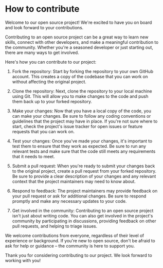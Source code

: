 # How to contribute

Welcome to our open source project! We're excited to have you on board and look forward to your contributions.

Contributing to an open source project can be a great way to learn new skills, connect with other developers, and make a meaningful contribution to the community. Whether you're a seasoned developer or just starting out, there are many ways to get involved.

Here's how you can contribute to our project:

1. Fork the repository: Start by forking the repository to your own GitHub account. This creates a copy of the codebase that you can work on without affecting the original project.

2. Clone the repository: Next, clone the repository to your local machine using Git. This will allow you to make changes to the code and push them back up to your forked repository.

3. Make your changes: Now that you have a local copy of the code, you can make your changes. Be sure to follow any coding conventions or guidelines that the project may have in place. If you're not sure where to start, check the project's issue tracker for open issues or feature requests that you can work on.

4. Test your changes: Once you've made your changes, it's important to test them to ensure that they work as expected. Be sure to run any relevant tests and make sure that the code still meets any requirements that it needs to meet.

5. Submit a pull request: When you're ready to submit your changes back to the original project, create a pull request from your forked repository. Be sure to provide a clear description of your changes and any relevant context that the project maintainers may need to know about.

6. Respond to feedback: The project maintainers may provide feedback on your pull request or ask for additional changes. Be sure to respond promptly and make any necessary updates to your code.

7. Get involved in the community: Contributing to an open source project isn't just about writing code. You can also get involved in the project's community by participating in discussions, providing feedback on other pull requests, and helping to triage issues.

We welcome contributions from everyone, regardless of their level of experience or background. If you're new to open source, don't be afraid to ask for help or guidance – the community is here to support you.

Thank you for considering contributing to our project. We look forward to working with you!